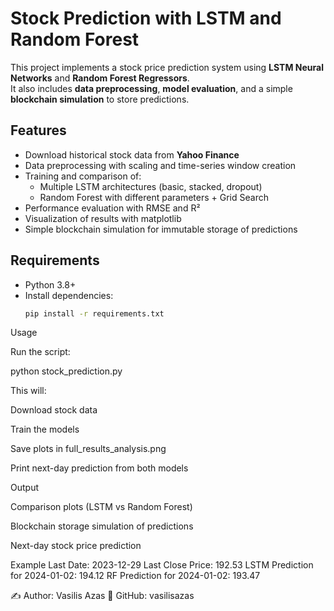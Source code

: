 # Stock Prediction with LSTM and Random Forest

This project implements a stock price prediction system using **LSTM Neural Networks** and **Random Forest Regressors**.  
It also includes **data preprocessing**, **model evaluation**, and a simple **blockchain simulation** to store predictions.

## Features
- Download historical stock data from **Yahoo Finance**
- Data preprocessing with scaling and time-series window creation
- Training and comparison of:
  - Multiple LSTM architectures (basic, stacked, dropout)
  - Random Forest with different parameters + Grid Search
- Performance evaluation with RMSE and R²
- Visualization of results with matplotlib
- Simple blockchain simulation for immutable storage of predictions

## Requirements
- Python 3.8+
- Install dependencies:
  ```bash
  pip install -r requirements.txt
Usage

Run the script:

python stock_prediction.py


This will:

Download stock data

Train the models

Save plots in full_results_analysis.png

Print next-day prediction from both models

Output

Comparison plots (LSTM vs Random Forest)

Blockchain storage simulation of predictions

Next-day stock price prediction

Example
Last Date: 2023-12-29
Last Close Price: 192.53
LSTM Prediction for 2024-01-02: 194.12
RF Prediction for 2024-01-02: 193.47


✍️ Author: Vasilis Azas
📌 GitHub: vasilisazas